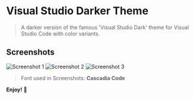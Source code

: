 # Visual Studio Darker Theme

> A darker version of the famous 'Visual Studio Dark' theme for Visual Studio Code with color variants.

## Screenshots

<img src="/media/1.png" alt="Screenshot 1"/>
<img src="/media/2.png" alt="Screenshot 2"/>
<img src="/media/3.png" alt="Screenshot 3"/>

> Font used in Screenshots: **Cascadia Code**

**Enjoy!** :metal:
